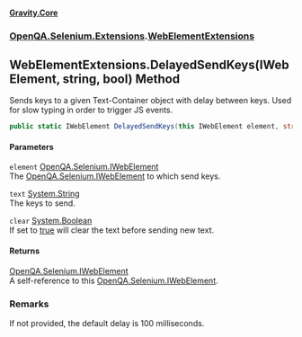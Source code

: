 #### [Gravity.Core](./index.md 'index')
### [OpenQA.Selenium.Extensions](./OpenQA-Selenium-Extensions.md 'OpenQA.Selenium.Extensions').[WebElementExtensions](./OpenQA-Selenium-Extensions-WebElementExtensions.md 'OpenQA.Selenium.Extensions.WebElementExtensions')
## WebElementExtensions.DelayedSendKeys(IWebElement, string, bool) Method
Sends keys to a given Text-Container object with delay between keys. Used  
for slow typing in order to trigger JS events.  
```csharp
public static IWebElement DelayedSendKeys(this IWebElement element, string text, bool clear);
```
#### Parameters
<a name='OpenQA-Selenium-Extensions-WebElementExtensions-DelayedSendKeys(IWebElement_string_bool)-element'></a>
`element` [OpenQA.Selenium.IWebElement](https://docs.microsoft.com/en-us/dotnet/api/OpenQA.Selenium.IWebElement 'OpenQA.Selenium.IWebElement')  
The [OpenQA.Selenium.IWebElement](https://docs.microsoft.com/en-us/dotnet/api/OpenQA.Selenium.IWebElement 'OpenQA.Selenium.IWebElement') to which send keys.  
  
<a name='OpenQA-Selenium-Extensions-WebElementExtensions-DelayedSendKeys(IWebElement_string_bool)-text'></a>
`text` [System.String](https://docs.microsoft.com/en-us/dotnet/api/System.String 'System.String')  
The keys to send.  
  
<a name='OpenQA-Selenium-Extensions-WebElementExtensions-DelayedSendKeys(IWebElement_string_bool)-clear'></a>
`clear` [System.Boolean](https://docs.microsoft.com/en-us/dotnet/api/System.Boolean 'System.Boolean')  
If set to [true](https://docs.microsoft.com/en-us/dotnet/api/true 'true') will clear the text before sending new text.  
  
#### Returns
[OpenQA.Selenium.IWebElement](https://docs.microsoft.com/en-us/dotnet/api/OpenQA.Selenium.IWebElement 'OpenQA.Selenium.IWebElement')  
A self-reference to this [OpenQA.Selenium.IWebElement](https://docs.microsoft.com/en-us/dotnet/api/OpenQA.Selenium.IWebElement 'OpenQA.Selenium.IWebElement').  
### Remarks
If not provided, the default delay is 100 milliseconds.  
